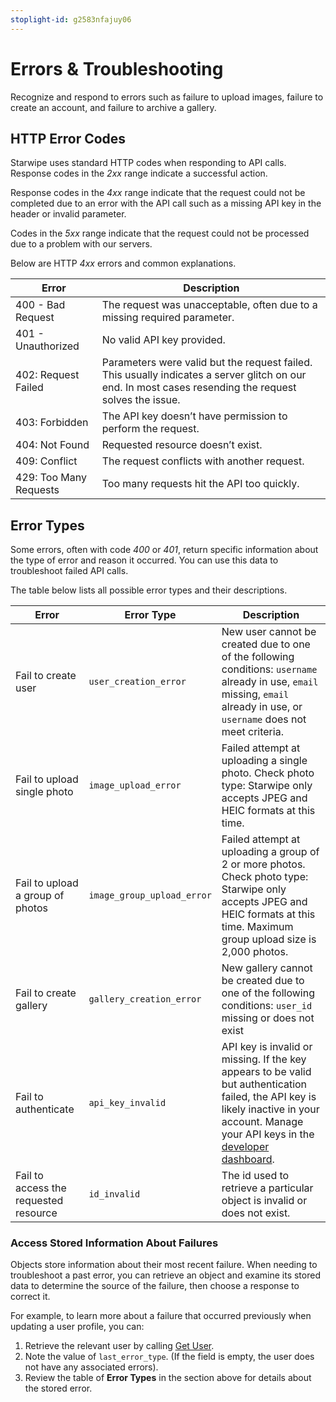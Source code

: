 ```yaml
---
stoplight-id: g2583nfajuy06
---
```


# Errors & Troubleshooting

Recognize and respond to errors such as failure to upload images, failure to create an account, and failure to archive a gallery.


## HTTP Error Codes

Starwipe uses standard HTTP codes when responding to API calls. Response codes in the *2xx* range indicate a successful action. 

Response codes in the *4xx* range indicate that the request could not be completed due to an error with the API call such as a missing API key in the header or invalid parameter.

Codes in the *5xx* range indicate that the request could not be processed due to a problem with our servers.

Below are HTTP *4xx* errors and common explanations.


| Error                  | Description                                                                                       |
|------------------------|---------------------------------------------------------------------------------------------------|
| 400 - Bad Request      | The request was unacceptable, often due to a missing required parameter.                          |
| 401 - Unauthorized     | No valid API key provided.                                                                        |
| 402: Request Failed    | Parameters were valid but the request failed. This usually indicates a server glitch on our end. In most cases resending the request solves the issue.|
| 403: Forbidden         | The API key doesn’t have permission to perform the request.                                       |
| 404: Not Found         | Requested resource doesn’t exist.                                                                 |
| 409: Conflict          | The request conflicts with another request.                                                       |
| 429: Too Many Requests | Too many requests hit the API too quickly.                                                        |

## Error Types
Some errors, often with code *400* or *401*, return specific information about the type of error and reason it occurred. You can use this data to troubleshoot failed API calls.

The table below lists all possible error types and their descriptions.

| **Error**                       | **Error Type**                 | **Description**                                                                                                                                                                                    |
|----------------------------------|-------------------------------|----------------------------------------------------------------------------------------------------------------------------------------------------------------------------------------------------|
| Fail to create user              | `user_creation_error`           | New user cannot be created due to one of the following conditions: `username` already in use, `email` missing, `email` already in use, or `username` does not meet criteria.    |
| Fail to upload single photo      | `image_upload_error`       | Failed attempt at uploading a single photo. Check photo type: Starwipe only accepts JPEG and HEIC formats at this time.                                                                |
| Fail to upload a group of photos | `image_group_upload_error` | Failed attempt at uploading a group of 2 or more photos. Check photo type: Starwipe only accepts JPEG and HEIC formats at this time. Maximum group upload size is 2,000 photos.      |
| Fail to create gallery           | `gallery_creation_error`        | New gallery cannot be created due to one of the following conditions: `user_id` missing or does not exist                                                                                                                                  |
| Fail to authenticate          | `api_key_invalid`        | API key is invalid or missing. If the key appears to be valid but authentication failed, the API key is likely inactive in your account. Manage your API keys in the [developer dashboard]( https://developer.starwipe.com/dashboard).                                                                                                                                  |
| Fail to access the requested resource           | `id_invalid`        | The id used to retrieve a particular object is invalid or does not exist.                                                                                                                                  |


### Access Stored Information About Failures
Objects store information about their most recent failure. When needing to troubleshoot a past error, you can retrieve an object and examine its stored data to determine the source of the failure, then choose a response to correct it.

For example, to learn more about a failure that occurred previously when updating a user profile, you can:
1. Retrieve the relevant user by calling [Get User](../reference/photohostingAPI.yaml/paths/~1users~1{user_id}/get).
2. Note the value of `last_error_type`. (If the field is empty, the user does not have any associated errors).
3. Review the table of **Error Types** in the section above for details about the stored error.

